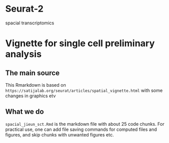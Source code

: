 # Seurat-2
spacial transcriptomics
# Vignette for single cell preliminary analysis

## The main source

This Rmarkdown is based on `https://satijalab.org/seurat/articles/spatial_vignette.html`
with some changes in graphics etv


## What we do

`spacial_jieun_sct.Rmd` is the markdown file with about 25 code chunks.
For practical use, one
can add file saving commands for computed files and figures, and skip chunks with unwanted
figures etc.

